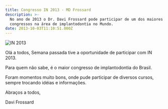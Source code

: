 ```yaml
---
title: Congresso IN 2013 - MD Frossard
description: >-
  No ano de 2013 o Dr. Davi Frossard pode participar de um dos maiores
  congressos na área de implantodontia no Mundo. 
date: 2013-10-03T11:10:51.000Z
---
```

![IN 2013](//ucarecdn.com/91eefad1-520f-4d46-a90a-16beb545a1d0/IN-2013-300x300.jpeg "IN 2013") 

Olá a todos, Semana passada tive a oportunidade de participar com IN 2013. 

Para quem não sabe, é o maior congresso de implantodontia do Brasil. 

Foram momentos muito bons, onde pude participar de diversos cursos, sempre trocando idéias e informações. 

Abraços a todos, 

Davi Frossard
